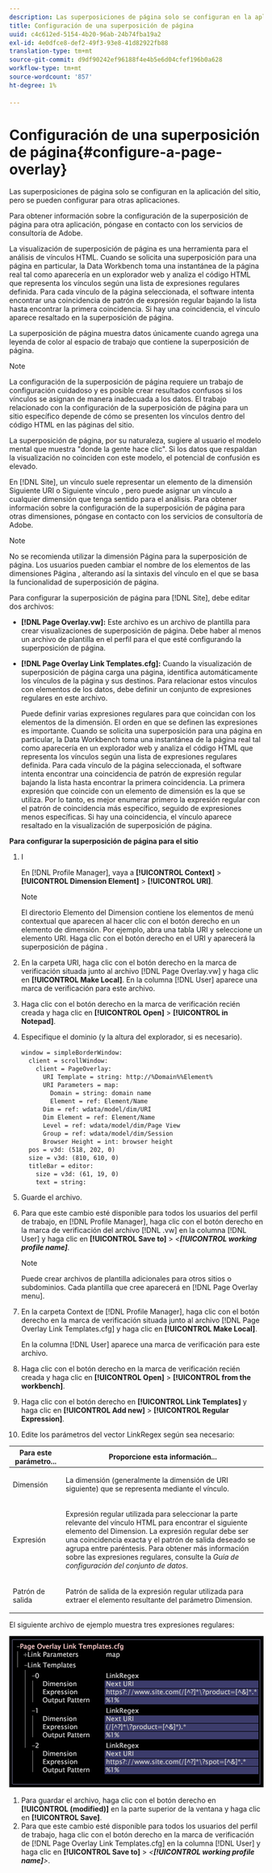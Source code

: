 ```yaml
---
description: Las superposiciones de página solo se configuran en la aplicación del sitio, pero se pueden configurar para otras aplicaciones.
title: Configuración de una superposición de página
uuid: c4c612ed-5154-4b20-96ab-24b74fba19a2
exl-id: 4e0dfce8-def2-49f3-93e8-41d82922fb88
translation-type: tm+mt
source-git-commit: d9df90242ef96188f4e4b5e6d04cfef196b0a628
workflow-type: tm+mt
source-wordcount: '857'
ht-degree: 1%

---
```


# Configuración de una superposición de página{#configure-a-page-overlay}

Las superposiciones de página solo se configuran en la aplicación del sitio, pero se pueden configurar para otras aplicaciones.

Para obtener información sobre la configuración de la superposición de página para otra aplicación, póngase en contacto con los servicios de consultoría de Adobe.

La visualización de superposición de página es una herramienta para el análisis de vínculos HTML. Cuando se solicita una superposición para una página en particular, la Data Workbench toma una instantánea de la página real tal como aparecería en un explorador web y analiza el código HTML que representa los vínculos según una lista de expresiones regulares definida. Para cada vínculo de la página seleccionada, el software intenta encontrar una coincidencia de patrón de expresión regular bajando la lista hasta encontrar la primera coincidencia. Si hay una coincidencia, el vínculo aparece resaltado en la superposición de página.

La superposición de página muestra datos únicamente cuando agrega una leyenda de color al espacio de trabajo que contiene la superposición de página.

>[!NOTE]
>
>La configuración de la superposición de página requiere un trabajo de configuración cuidadoso y es posible crear resultados confusos si los vínculos se asignan de manera inadecuada a los datos. El trabajo relacionado con la configuración de la superposición de página para un sitio específico depende de cómo se presenten los vínculos dentro del código HTML en las páginas del sitio.

La superposición de página, por su naturaleza, sugiere al usuario el modelo mental que muestra &quot;donde la gente hace clic&quot;. Si los datos que respaldan la visualización no coinciden con este modelo, el potencial de confusión es elevado.

En [!DNL Site], un vínculo suele representar un elemento de la dimensión Siguiente URI o Siguiente vínculo , pero puede asignar un vínculo a cualquier dimensión que tenga sentido para el análisis. Para obtener información sobre la configuración de la superposición de página para otras dimensiones, póngase en contacto con los servicios de consultoría de Adobe.

>[!NOTE]
>
>No se recomienda utilizar la dimensión Página para la superposición de página. Los usuarios pueden cambiar el nombre de los elementos de las dimensiones Página , alterando así la sintaxis del vínculo en el que se basa la funcionalidad de superposición de página.

Para configurar la superposición de página para [!DNL Site], debe editar dos archivos:

* **[!DNL Page Overlay.vw]:** Este archivo es un archivo de plantilla para crear visualizaciones de superposición de página. Debe haber al menos un archivo de plantilla en el perfil para el que esté configurando la superposición de página.
* **[!DNL Page Overlay Link Templates.cfg]:** Cuando la visualización de superposición de página carga una página, identifica automáticamente los vínculos de la página y sus destinos. Para relacionar estos vínculos con elementos de los datos, debe definir un conjunto de expresiones regulares en este archivo.

   Puede definir varias expresiones regulares para que coincidan con los elementos de la dimensión. El orden en que se definen las expresiones es importante. Cuando se solicita una superposición para una página en particular, la Data Workbench toma una instantánea de la página real tal como aparecería en un explorador web y analiza el código HTML que representa los vínculos según una lista de expresiones regulares definida. Para cada vínculo de la página seleccionada, el software intenta encontrar una coincidencia de patrón de expresión regular bajando la lista hasta encontrar la primera coincidencia. La primera expresión que coincide con un elemento de dimensión es la que se utiliza. Por lo tanto, es mejor enumerar primero la expresión regular con el patrón de coincidencia más específico, seguido de expresiones menos específicas. Si hay una coincidencia, el vínculo aparece resaltado en la visualización de superposición de página.

**Para configurar la superposición de página para el sitio**

1. I

   En [!DNL Profile Manager], vaya a **[!UICONTROL Context]** > **[!UICONTROL Dimension Element]** > **[!UICONTROL URI]**.

   >[!NOTE]
   >
   >El directorio Elemento del Dimension contiene los elementos de menú contextual que aparecen al hacer clic con el botón derecho en un elemento de dimensión. Por ejemplo, abra una tabla URI y seleccione un elemento URI. Haga clic con el botón derecho en el URI y aparecerá la superposición de página .

1. En la carpeta URI, haga clic con el botón derecho en la marca de verificación situada junto al archivo [!DNL Page Overlay.vw] y haga clic en **[!UICONTROL Make Local]**. En la columna [!DNL User] aparece una marca de verificación para este archivo.
1. Haga clic con el botón derecho en la marca de verificación recién creada y haga clic en **[!UICONTROL Open]** > **[!UICONTROL in Notepad]**.
1. Especifique el dominio (y la altura del explorador, si es necesario).

   ```
   window = simpleBorderWindow: 
     client = scrollWindow: 
       client = PageOverlay: 
         URI Template = string: http://%Domain%%Element%
         URI Parameters = map: 
           Domain = string: domain name
           Element = ref: Element/Name
         Dim = ref: wdata/model/dim/URI
         Dim Element = ref: Element/Name
         Level = ref: wdata/model/dim/Page View
         Group = ref: wdata/model/dim/Session
         Browser Height = int: browser height
     pos = v3d: (518, 202, 0)
     size = v3d: (810, 610, 0)
     titleBar = editor: 
       size = v3d: (61, 19, 0)
       text = string: 
   ```

1. Guarde el archivo.
1. Para que este cambio esté disponible para todos los usuarios del perfil de trabajo, en [!DNL Profile Manager], haga clic con el botón derecho en la marca de verificación del archivo [!DNL .vw] en la columna [!DNL User] y haga clic en **[!UICONTROL Save to]** > *&lt;**[!UICONTROL working profile name]***.

   >[!NOTE]
   >
   >Puede crear archivos de plantilla adicionales para otros sitios o subdominios. Cada plantilla que cree aparecerá en [!DNL Page Overlay menu].

1. En la carpeta Context de [!DNL Profile Manager], haga clic con el botón derecho en la marca de verificación situada junto al archivo [!DNL Page Overlay Link Templates.cfg] y haga clic en **[!UICONTROL Make Local]**.

   En la columna [!DNL User] aparece una marca de verificación para este archivo.

1. Haga clic con el botón derecho en la marca de verificación recién creada y haga clic en **[!UICONTROL Open]** > **[!UICONTROL from the workbench]**.
1. Haga clic con el botón derecho en **[!UICONTROL Link Templates]** y haga clic en **[!UICONTROL Add new]** > **[!UICONTROL Regular Expression]**.
1. Edite los parámetros del vector LinkRegex según sea necesario:

<table id="table_24DD4BB5009542F7BB1DA3318E2E6E2B"> 
 <thead> 
  <tr> 
   <th colname="col1" class="entry"> Para este parámetro... </th> 
   <th colname="col2" class="entry"> Proporcione esta información... </th> 
  </tr>
 </thead>
 <tbody> 
  <tr> 
   <td colname="col1"> <p>Dimensión </p> </td> 
   <td colname="col2"> <p>La dimensión (generalmente la dimensión de URI siguiente) que se representa mediante el vínculo. </p> </td> 
  </tr> 
  <tr> 
   <td colname="col1"> <p>Expresión </p> </td> 
   <td colname="col2"> <p>Expresión regular utilizada para seleccionar la parte relevante del vínculo HTML para encontrar el siguiente elemento del Dimension. La expresión regular debe ser una coincidencia exacta y el patrón de salida deseado se agrupa entre paréntesis. Para obtener más información sobre las expresiones regulares, consulte la <i>Guía de configuración del conjunto de datos</i>. </p> </td> 
  </tr> 
  <tr> 
   <td colname="col1"> <p>Patrón de salida </p> </td> 
   <td colname="col2"> <p>Patrón de salida de la expresión regular utilizada para extraer el elemento resultante del parámetro Dimension. </p> </td> 
  </tr> 
 </tbody> 
</table>

El siguiente archivo de ejemplo muestra tres expresiones regulares:

![](assets/cfg_PageOverlayLinkTemplates_Example.png)

1. Para guardar el archivo, haga clic con el botón derecho en **[!UICONTROL (modified)]** en la parte superior de la ventana y haga clic en **[!UICONTROL Save]**.
1. Para que este cambio esté disponible para todos los usuarios del perfil de trabajo, haga clic con el botón derecho en la marca de verificación de [!DNL Page Overlay Link Templates.cfg] en la columna [!DNL User] y haga clic en **[!UICONTROL Save to]** > *&lt;**[!UICONTROL working profile name]**>*.
